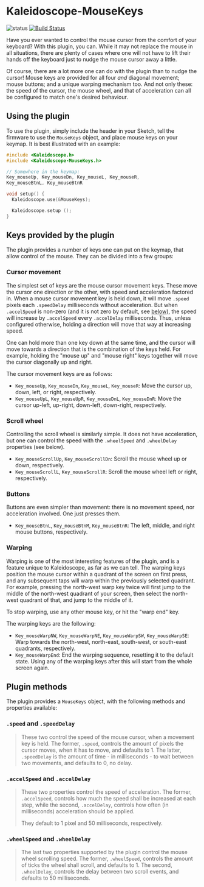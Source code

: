 # Kaleidoscope-MouseKeys

![status][st:stable] [![Build Status][travis:image]][travis:status]

 [travis:image]: https://travis-ci.org/keyboardio/Kaleidoscope-MouseKeys.svg?branch=master
 [travis:status]: https://travis-ci.org/keyboardio/Kaleidoscope-MouseKeys

 [st:stable]: https://img.shields.io/badge/stable-✔-black.svg?style=flat&colorA=44cc11&colorB=494e52
 [st:broken]: https://img.shields.io/badge/broken-X-black.svg?style=flat&colorA=e05d44&colorB=494e52
 [st:experimental]: https://img.shields.io/badge/experimental----black.svg?style=flat&colorA=dfb317&colorB=494e52

Have you ever wanted to control the mouse cursor from the comfort of your
keyboard? With this plugin, you can. While it may not replace the mouse in all
situations, there are plenty of cases where one will not have to lift their
hands off the keyboard just to nudge the mouse cursor away a little.

Of course, there are a lot more one can do with the plugin than to nudge the
cursor! Mouse keys are provided for all four *and* diagonal movement; mouse
buttons; and a unique warping mechanism too. And not only these: the speed of
the cursor, the mouse wheel, and that of acceleration can all be configured to
match one's desired behaviour.

## Using the plugin

To use the plugin, simply include the header in your Sketch, tell the firmware
to use the `MouseKeys` object, and place mouse keys on your keymap. It is best
illustrated with an example:

```c++
#include <Kaleidoscope.h>
#include <Kaleidoscope-MouseKeys.h>

// Somewhere in the keymap:
Key_mouseUp, Key_mouseDn, Key_mouseL, Key_mouseR,
Key_mouseBtnL, Key_mouseBtnR

void setup() {
  Kaleidoscope.use(&MouseKeys);

  Kaleidoscope.setup ();
}
```

## Keys provided by the plugin

The plugin provides a number of keys one can put on the keymap, that allow
control of the mouse. They can be divided into a few groups:

### Cursor movement

The simplest set of keys are the mouse cursor movement keys. These move the
cursor one direction or the other, with speed and acceleration factored in. When
a mouse cursor movement key is held down, it will move `.speed` pixels each
`.speedDelay` milliseconds without acceleration. But when `.accelSpeed` is
non-zero (and it is not zero by default,
see [below](#accelspeed-and-acceldelay)), the speed will increase by
`.accelSpeed` every `.accelDelay` milliseconds. Thus, unless configured
otherwise, holding a direction will move that way at increasing speed.

One can hold more than one key down at the same time, and the cursor will move
towards a direction that is the combination of the keys held. For example,
holding the "mouse up" and "mouse right" keys together will move the cursor
diagonally up and right.

The cursor movement keys are as follows:

* `Key_mouseUp`, `Key_mouseDn`, `Key_mouseL`, `Key_mouseR`: Move the cursor up,
  down, left, or right, respectively.
* `Key_mouseUpL`, `Key_mouseUpR`, `Key_mouseDnL`, `Key_mouseDnR`: Move the
  cursor up-left, up-right, down-left, down-right, respectively.

### Scroll wheel

Controlling the scroll wheel is similarly simple. It does not have acceleration,
but one can control the speed with the `.wheelSpeed` and `.wheelDelay`
properties (see below).

* `Key_mouseScrollUp`, `Key_mouseScrollDn`: Scroll the mouse wheel up or down,
  respectively.
* `Key_mouseScrollL`, `Key_mouseScrollR`: Scroll the mouse wheel left or right,
  respectively.

### Buttons

Buttons are even simpler than movement: there is no movement speed, nor
acceleration involved. One just presses them.

* `Key_mouseBtnL`, `Key_mouseBtnM`, `Key_mouseBtnR`: The left, middle, and right
  mouse buttons, respectively.

### Warping

Warping is one of the most interesting features of the plugin, and is a feature
unique to Kaleidoscope, as far as we can tell. The warping keys position the
mouse cursor within a quadrant of the screen on first press, and any subsequent
taps will warp within the previously selected quadrant. For example, pressing
the north-west warp key twice will first jump to the middle of the north-west
quadrant of your screen, then select the north-west quadrant of that, and jump
to the middle of it.

To stop warping, use any other mouse key, or hit the "warp end" key.

The warping keys are the following:

* `Key_mouseWarpNW`, `Key_mouseWarpNE`, `Key_mouseWarpSW`, `Key_mouseWarpSE`:
  Warp towards the north-west, north-east, south-west, or south-east quadrants,
  respectively.
* `Key_mouseWarpEnd`: End the warping sequence, resetting it to the default
  state. Using any of the warping keys after this will start from the whole
  screen again.

## Plugin methods

The plugin provides a `MouseKeys` object, with the following methods and
properties available:

### `.speed` and `.speedDelay`

> These two control the speed of the mouse cursor, when a movement key is held.
> The former, `.speed`, controls the amount of pixels the cursor moves, when it
> has to move, and defaults to 1. The latter, `.speedDelay` is the amount of
> time - in milliseconds - to wait between two movements, and defaults to 0, no
> delay.

### `.accelSpeed` and `.accelDelay`

> These two properties control the speed of acceleration. The former,
> `.accelSpeed`, controls how much the speed shall be increased at each step,
> while the second, `.accelDelay`, controls how often (in milliseconds)
> acceleration should be applied.
>
> They default to 1 pixel and 50 milliseconds, respectively.

### `.wheelSpeed` and `.wheelDelay`

> The last two properties supported by the plugin control the mouse wheel
> scrolling speed. The former, `.wheelSpeed`, controls the amount of ticks the
> wheel shall scroll, and defaults to 1. The second, `.wheelDelay`, controls the
> delay between two scroll events, and defaults to 50 milliseconds.
